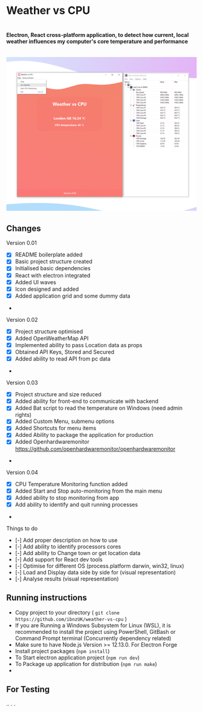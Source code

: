 
# Weather vs CPU <h1>


#### Electron, React cross-platform application, to detect how current, local weather influences my computer's core temperature and performance <h6>


![Preview](src/assets/screenshot.png)
- 
## Changes

Version 0.01
- [x] README boilerplate added
- [x] Basic project structure created
- [x] Initialised basic dependencies 
- [x] React with electron integrated
- [x] Added UI waves
- [x] Icon designed and added
- [x] Added application grid and some dummy data
* 
Version 0.02
- [x] Project structure optimised 
- [x] Added OpenWeatherMap API 
- [x] Implemented ability to pass Location data as props
- [x] Obtained API Keys, Stored and Secured
- [x] Added ability to read API from pc data

* 
Version 0.03
- [x] Project structure and size reduced
- [x] Added ability for front-end to communicate with backend 
- [x] Added Bat script to read the temperature on Windows (need admin rights)
- [x] Added Custom Menu, submenu options
- [x] Added Shortcuts for menu items
- [x] Added Ability to package the application for production
- [x] Added Openhardwaremonitor https://github.com/openhardwaremonitor/openhardwaremonitor
* 
Version 0.04
- [x] CPU Temperature Monitoring function added
- [x] Added Start and Stop auto-monitoring from the main menu
- [x] Added ability to stop monitoring from app
- [x] Add ability to identify and quit running processes 

* 
Things to do
- [-] Add proper description on how to use
- [-] Add ability to identify processors cores
- [-] Add ability to Change town or get location data
- [-] Add support for React dev tools
- [-] Optimise for different OS (process.platform darwin, win32, linux)
- [-] Load and Display data side by side for (visual representation)
- [-] Analyse results (visual representation)





## Running instructions
* Copy project to your directory ( `git clone https://github.com/ibnzUK/weather-vs-cpu` )
* If you are Running a Windows Subsystem for Linux (WSL), it is recommended to install the project using PowerShell, GitBash or Command Prompt terminal (Concurrently dependency related) 
* Make sure to have Node.js Version >= 12.13.0. For Electron Forge 
* Install project packages (`npm install`)
* To Start electron application project (`npm run dev`)
* To Package up application for distribution (`npm run make`) 
* 

## For Testing
..
.
.


   

## 
